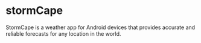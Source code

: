 # stormCape
StormCape is a weather app for Android devices that provides accurate and reliable forecasts for any location in the world. 
